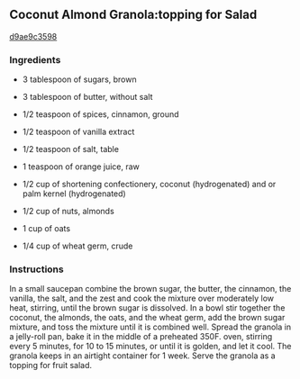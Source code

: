 ## Coconut Almond Granola:topping for Salad

[d9ae9c3598](http://www.epicurious.com/recipes/food/views/coconut-almond-granola-topping-for-salad-10482)

### Ingredients

 - 3 tablespoon of sugars, brown

 - 3 tablespoon of butter, without salt

 - 1/2 teaspoon of spices, cinnamon, ground

 - 1/2 teaspoon of vanilla extract

 - 1/2 teaspoon of salt, table

 - 1 teaspoon of orange juice, raw

 - 1/2 cup of shortening confectionery, coconut (hydrogenated) and or palm kernel (hydrogenated)

 - 1/2 cup of nuts, almonds

 - 1 cup of oats

 - 1/4 cup of wheat germ, crude

### Instructions

In a small saucepan combine the brown sugar, the butter, the cinnamon, the vanilla, the salt, and the zest and cook the mixture over moderately low heat, stirring, until the brown sugar is dissolved. In a bowl stir together the coconut, the almonds, the oats, and the wheat germ, add the brown sugar mixture, and toss the mixture until it is combined well. Spread the granola in a jelly-roll pan, bake it in the middle of a preheated 350F. oven, stirring every 5 minutes, for 10 to 15 minutes, or until it is golden, and let it cool. The granola keeps in an airtight container for 1 week. Serve the granola as a topping for fruit salad.